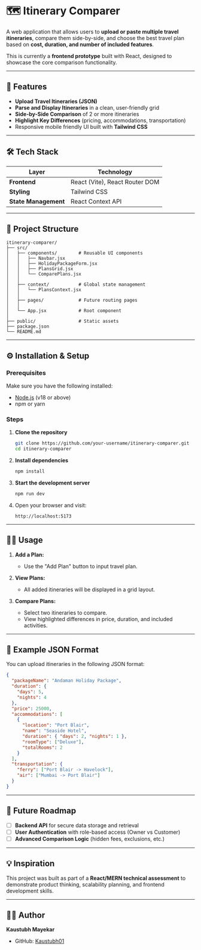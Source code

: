 
# 🗺️ Itinerary Comparer

A web application that allows users to **upload or paste multiple travel itineraries**, compare them side-by-side, and choose the best travel plan based on **cost, duration, and number of included features**.  

This is currently a **frontend prototype** built with React, designed to showcase the core comparison functionality.

---

## 🚀 Features

- **Upload Travel Itineraries (JSON)**
- **Parse and Display Itineraries** in a clean, user-friendly grid
- **Side-by-Side Comparison** of 2 or more itineraries
- **Highlight Key Differences** (pricing, accommodations, transportation)
- Responsive mobile friendly UI built with **Tailwind CSS**

---

## 🛠️ Tech Stack

| **Layer**        | **Technology** |
|-------------------|----------------|
| **Frontend**      | React (Vite), React Router DOM |
| **Styling**       | Tailwind CSS |
| **State Management** | React Context API |

---

## 📂 Project Structure

```
itinerary-comparer/
├── src/
│   ├── components/        # Reusable UI components
│   │   ├── Navbar.jsx
│   │   ├── HolidayPackageForm.jsx
│   │   ├── PlansGrid.jsx
│   │   └── ComparePlans.jsx
│   │
│   ├── context/           # Global state management
│   │   └── PlansContext.jsx
│   │
│   ├── pages/             # Future routing pages
│   │
│   └── App.jsx            # Root component
│
├── public/                # Static assets
├── package.json
└── README.md
```

---

## ⚙️ Installation & Setup

### **Prerequisites**
Make sure you have the following installed:
- [Node.js](https://nodejs.org/) (v18 or above)
- npm or yarn

### **Steps**
1. **Clone the repository**
   ```bash
   git clone https://github.com/your-username/itinerary-comparer.git
   cd itinerary-comparer
   ```

2. **Install dependencies**
   ```bash
   npm install
   ```

3. **Start the development server**
   ```bash
   npm run dev
   ```

4. Open your browser and visit:
   ```
   http://localhost:5173
   ```

---

## 🧑‍💻 Usage

1. **Add a Plan:**  
   - Use the "Add Plan" button to input travel plan.

2. **View Plans:**  
   - All added itineraries will be displayed in a grid layout.

3. **Compare Plans:**  
   - Select two itineraries to compare.
   - View highlighted differences in price, duration, and included activities.

---

## 🧾 Example JSON Format
You can upload itineraries in the following JSON format:

```json
{
  "packageName": "Andaman Holiday Package",
  "duration": {
    "days": 5,
    "nights": 4
  },
  "price": 25000,
  "accommodations": [
    {
      "location": "Port Blair",
      "name": "Seaside Hotel",
      "duration": { "days": 2, "nights": 1 },
      "roomType": ["Deluxe"],
      "totalRooms": 2
    }
  ],
  "transportation": {
    "ferry": ["Port Blair -> Havelock"],
    "air": ["Mumbai -> Port Blair"]
  }
}
```

---

## 🧱 Future Roadmap

- [ ] **Backend API** for secure data storage and retrieval
- [ ] **User Authentication** with role-based access (Owner vs Customer)  
- [ ] **Advanced Comparison Logic** (hidden fees, exclusions, etc.)

---


## 💡 Inspiration
This project was built as part of a **React/MERN technical assessment** to demonstrate product thinking, scalability planning, and frontend development skills.

---

## 👨‍💻 Author
**Kaustubh Mayekar**  
- GitHub: [Kaustubh01](https://github.com/Kaustubh01)
